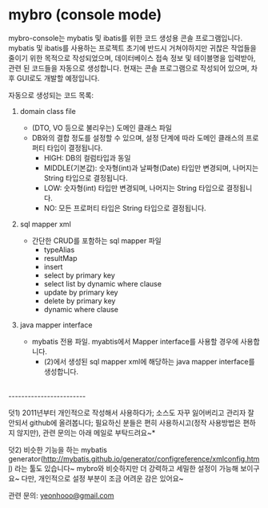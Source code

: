 # mybro (console mode)

mybro-console는 mybatis 및 ibatis를 위한 코드 생성용 콘솔 프로그램입니다. <br />
mybatis 및 ibatis를 사용하는 프로젝트 초기에 반드시 거쳐야하지만 귀찮은 작업들을 줄이기 위한 목적으로 작성되었으며, 데이터베이스 접속 정보 및 테이블명을 입력받아, 관련 된 코드들을 자동으로 생성합니다. 현재는 콘솔 프로그램으로 작성되어 있으며, 차후 GUI로도 개발할 예정입니다.

자동으로 생성되는 코드 목록:
 1. domain class file
     * (DTO, VO 등으로 불리우는) 도메인 클래스 파일
     * DB와의 결합 정도를 설정할 수 있으며, 설정 단계에 따라 도메인 클래스의 프로퍼티 타입이 결정됩니다.
       * HIGH: DB의 컬럼타입과 동일
       * MIDDLE(기본값): 숫자형(int)과 날짜형(Date) 타입만 변경되며, 나머지는 String 타입으로 결정됩니다.
       * LOW: 숫자형(int) 타입만 변경되며, 나머지는 String 타입으로 결정됩니다.
       * NO: 모든 프로퍼티 타입은 String 타입으로 결정됩니다.
       
 2. sql mapper xml
     * 간단한 CRUD를 포함하는 sql mapper 파일
       * typeAlias
       * resultMap
       * insert
       * select by primary key
       * select list by dynamic where clause
       * update by primary key
       * delete by primary key
       * dynamic where clause
       
       
 3. java mapper interface 
     * mybatis 전용 파일. myabtis에서 Mapper interface를 사용할 경우에 사용합니다.
       * (2)에서 생성된 sql mapper xml에 해당하는 java mapper interface를 생성합니다.
 
<br />
------------------------
<br />


덧1) 2011년부터 개인적으로 작성해서 사용하다가; 소스도 자꾸 잃어버리고 관리자 잘 안되서 github에 올려봅니다;
필요하신 분들은 편히 사용하시고(정작 사용방법은 편하지 않지만), 관련 문의는 아래 메일로 부탁드려요~*

덧2) 비슷한 기능을 하는 mybatis generator(http://mybatis.github.io/generator/configreference/xmlconfig.html) 라는 툴도 있습니다~ mybro와 비슷하지만 더 강력하고 세밀한 설정이 가능해 보이구요~
다만, 개인적으로 설정 부분이 조금 어려운 감은 있어요~


관련 문의: yeonhooo@gmail.com
